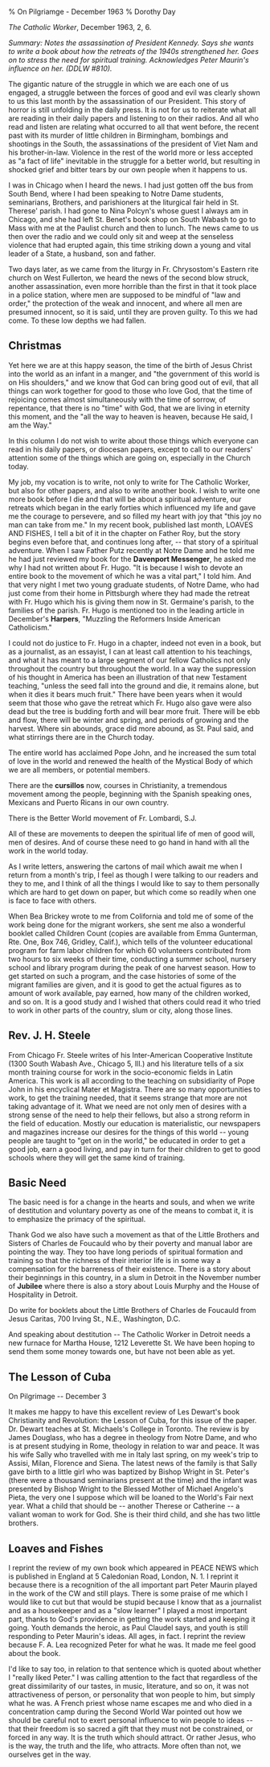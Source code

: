 % On Pilgriamge - December 1963
% Dorothy Day

*The Catholic Worker*, December 1963, 2, 6.

*Summary: Notes the assassination of President Kennedy. Says she wants to write a
book about how the retreats of the 1940s strengthened her. Goes on to
stress the need for spiritual training. Acknowledges Peter Maurin's
influence on her. (DDLW \#810).*

The gigantic nature of the struggle in which we are each one of us
engaged, a struggle between the forces of good and evil was clearly
shown to us this last month by the assassination of our President. This
story of horror is still unfolding in the daily press. It is not for us
to reiterate what all are reading in their daily papers and listening to
on their radios. And all who read and listen are relating what occurred
to all that went before, the recent past with its murder of little
children in Birmingham, bombings and shootings in the South, the
assassinations of the president of Viet Nam and his brother-in-law.
Violence in the rest of the world more or less accepted as "a fact of
life" inevitable in the struggle for a better world, but resulting in
shocked grief and bitter tears by our own people when it happens to us.

I was in Chicago when I heard the news. I had just gotten off the bus
from South Bend, where I had been speaking to Notre Dame students,
seminarians, Brothers, and parishioners at the liturgical fair held in
St. Therese' parish. I had gone to Nina Polcyn's whose guest I always am
in Chicago, and she had left St. Benet's book shop on South Wabash to go
to Mass with me at the Paulist church and then to lunch. The news came
to us then over the radio and we could only sit and weep at the
senseless violence that had erupted again, this time striking down a
young and vital leader of a State, a husband, son and father.

Two days later, as we came from the liturgy in Fr. Chrysostom's Eastern
rite church on West Fullerton, we heard the news of the second blow
struck, another assassination, even more horrible than the first in that
it took place in a police station, where men are supposed to be mindful
of "law and order," the protection of the weak and innocent, and where
all men are presumed innocent, so it is said, until they are proven
guilty. To this we had come. To these low depths we had fallen.

Christmas
---------

Yet here we are at this happy season, the time of the birth of Jesus
Christ into the world as an infant in a manger, and "the government of
this world is on His shoulders," and we know that God can bring good out
of evil, that all things can work together for good to those who love
God, that the time of rejoicing comes almost simultaneously with the
time of sorrow, of repentance, that there is no "time" with God, that we
are living in eternity this moment, and the "all the way to heaven is
heaven, because He said, I am the Way."

In this column I do not wish to write about those things which everyone
can read in his daily papers, or diocesan papers, except to call to our
readers' attention some of the things which are going on, especially in
the Church today.

My job, my vocation is to write, not only to write for The Catholic
Worker, but also for other papers, and also to write another book. I
wish to write one more book before I die and that will be about a
spiritual adventure, our retreats which began in the early forties which
influenced my life and gave me the courage to persevere, and so filled
my heart with joy that "this joy no man can take from me." In my recent
book, published last month, LOAVES AND FISHES, I tell a bit of it in the
chapter on Father Roy, but the story begins even before that, and
continues long after, -- that story of a spiritual adventure. When I saw
Father Putz recently at Notre Dame and he told me he had just reviewed
my book for the **Davenport Messenger**, he asked me why I had not
written about Fr. Hugo. "It is because I wish to devote an entire book
to the movement of which he was a vital part," I told him. And that very
night I met two young graduate students, of Notre Dame, who had just
come from their home in Pittsburgh where they had made the retreat with
Fr. Hugo which his is giving them now in St. Germaine's parish, to the
families of the parish. Fr. Hugo is mentioned too in the leading article
in December's **Harpers**, "Muzzling the Reformers Inside American
Catholicism."

I could not do justice to Fr. Hugo in a chapter, indeed not even in a
book, but as a journalist, as an essayist, I can at least call attention
to his teachings, and what it has meant to a large segment of our fellow
Catholics not only throughout the country but throughout the world. In a
way the suppression of his thought in America has been an illustration
of that new Testament teaching, "unless the seed fall into the ground
and die, it remains alone, but when it dies it bears much fruit." There
have been years when it would seem that those who gave the retreat which
Fr. Hugo also gave were also dead but the tree is budding forth and will
bear more fruit. There will be ebb and flow, there will be winter and
spring, and periods of growing and the harvest. Where sin abounds, grace
did more abound, as St. Paul said, and what stirrings there are in the
Church today.

The entire world has acclaimed Pope John, and he increased the sum total
of love in the world and renewed the health of the Mystical Body of
which we are all members, or potential members.

There are the **cursillos** now, courses in Christianity, a tremendous
movement among the people, beginning with the Spanish speaking ones,
Mexicans and Puerto Ricans in our own country.

There is the Better World movement of Fr. Lombardi, S.J.

All of these are movements to deepen the spiritual life of men of good
will, men of desires. And of course these need to go hand in hand with
all the work in the world today.

As I write letters, answering the cartons of mail which await me when I
return from a month's trip, I feel as though I were talking to our
readers and they to me, and I think of all the things I would like to
say to them personally which are hard to get down on paper, but which
come so readily when one is face to face with others.

When Bea Brickey wrote to me from Colifornia and told me of some of the
work being done for the migrant workers, she sent me also a wonderful
booklet called Children Count (copies are available from Emma Gunterman,
Rte. One, Box 746, Gridley, Calif.), which tells of the volunteer
educational program for farm labor children for which 60 volunteers
contributed from two hours to six weeks of their time, conducting a
summer school, nursery school and library program during the peak of one
harvest season. How to get started on such a program, and the case
histories of some of the migrant families are given, and it is good to
get the actual figures as to amount of work available, pay earned, how
many of the children worked, and so on. It is a good study and I wished
that others could read it who tried to work in other parts of the
country, slum or city, along those lines.

Rev. J. H. Steele
-----------------

From Chicago Fr. Steele writes of his Inter-American Cooperative
Institute (1300 South Wabash Ave., Chicago 5, Ill.) and his literature
tells of a six month training course for work in the socio-economic
fields in Latin America. This work is all according to the teaching on
subsidiarity of Pope John in his encyclical Mater et Magistra. There are
so many opportunities to work, to get the training needed, that it seems
strange that more are not taking advantage of it. What we need are not
only men of desires with a strong sense of the need to help their
fellows, but also a strong reform in the field of education. Mostly our
education is materialistic, our newspapers and magazines increase our
desires for the things of this world -- young people are taught to "get
on in the world," be educated in order to get a good job, earn a good
living, and pay in turn for their children to get to good schools where
they will get the same kind of training.

Basic Need
----------

The basic need is for a change in the hearts and souls, and when we
write of destitution and voluntary poverty as one of the means to combat
it, it is to emphasize the primacy of the spiritual.

Thank God we also have such a movement as that of the Little Brothers
and Sisters of Charles de Foucauld who by their poverty and manual labor
are pointing the way. They too have long periods of spiritual formation
and training so that the richness of their interior life is in some way
a compensation for the barreness of their existence. There is a story
about their beginnings in this country, in a slum in Detroit in the
November number of **Jubilee** where there is also a story about Louis
Murphy and the House of Hospitality in Detroit.

Do write for booklets about the Little Brothers of Charles de Foucauld
from Jesus Caritas, 700 Irving St., N.E., Washington, D.C.

And speaking about destitution -- The Catholic Worker in Detroit needs a
new furnace for Martha House, 1212 Leverette St. We have been hoping to
send them some money towards one, but have not been able as yet.

The Lesson of Cuba
------------------

On Pilgrimage -- December 3

It makes me happy to have this excellent review of Les Dewart's book
Christianity and Revolution: the Lesson of Cuba, for this issue of the
paper. Dr. Dewart teaches at St. Michaels's College in Toronto. The
review is by James Douglass, who has a degree in theology from Notre
Dame, and who is at present studying in Rome, theology in relation to
war and peace. It was his wife Sally who travelled with me in Italy last
spring, on my week's trip to Assisi, Milan, Florence and Siena. The
latest news of the family is that Sally gave birth to a little girl who
was baptized by Bishop Wright in St. Peter's (there were a thousand
seminarians present at the time) and the infant was presented by Bishop
Wright to the Blessed Mother of Michael Angelo's Pieta, the very one I
suppose which will be loaned to the World's Fair next year. What a child
that should be -- another Therese or Catherine -- a valiant woman to
work for God. She is their third child, and she has two little brothers.

Loaves and Fishes
-----------------

I reprint the review of my own book which appeared in PEACE NEWS which
is published in England at 5 Caledonian Road, London, N. 1. I reprint it
because there is a recognition of the all important part Peter Maurin
played in the work of the CW and still plays. There is some praise of me
which I would like to cut but that would be stupid because I know that
as a journalist and as a housekeeper and as a "slow learner" I played a
most important part, thanks to God's providence in getting the work
started and keeping it going. Youth demands the heroic, as Paul Claudel
says, and youth is still responding to Peter Maurin's ideas. All ages,
in fact. I reprint the review because F. A. Lea recognized Peter for
what he was. It made me feel good about the book.

I'd like to say too, in relation to that sentence which is quoted about
whether I "really liked Peter." I was calling attention to the fact that
regardless of the great dissimilarity of our tastes, in music,
literature, and so on, it was not attractiveness of person, or
personality that won people to him, but simply what he was. A French
priest whose name escapes me and who died in a concentration camp during
the Second World War pointed out how we should be careful not to exert
personal influence to win people to ideas -- that their freedom is so
sacred a gift that they must not be constrained, or forced in any way.
It is the truth which should attract. Or rather Jesus, who is the way,
the truth and the life, who attracts. More often than not, we ourselves
get in the way.
